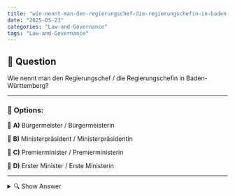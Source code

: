 ```yaml
---
title: "wie-nennt-man-den-regierungschef-die-regierungschefin-in-baden-wurttemberg"
date: "2025-05-23"
categories: "Law-and-Governance"
tags: "Law-and-Governance"
---
```


## 📌 **Question**

Wie nennt man den Regierungschef / die Regierungschefin in Baden-Württemberg?



---

### 📝 **Options:**

🔘 **A)** Bürgermeister / Bürgermeisterin

🔘 **B)** Ministerpräsident / Ministerpräsidentin

🔘 **C)** Premierminister / Premierministerin

🔘 **D)** Erster Minister / Erste Ministerin

---

<details>
  <summary>🔍 Show Answer</summary>

  <p>
💡  <b>Correct Answer:</b>  b
  </p>
  <p>
    📖<b>Explanation:</b>
    Der Regierungschef in einem deutschen Bundesland hat eine spezifische Bezeichnung, die oft mit der föderalen Struktur Deutschlands verbunden ist. Jedes Bundesland hat seine eigene Regierung und den entsprechenden Leiter dieser Regierung. Die Person in dieser Funktion ist verantwortlich für die politische Führung und Entscheidungsfindung auf Landesebene. Baden-Württemberg ist ein Bundesland in Deutschland und Teil dieser Struktur. Die Frage zielt darauf ab, den korrekten Titel der führenden Regierungsposition in Baden-Württemberg zu identifizieren. Es ist eine Wissensfrage über das politische System in deutschen Bundesländern.
  </p>
</details>

